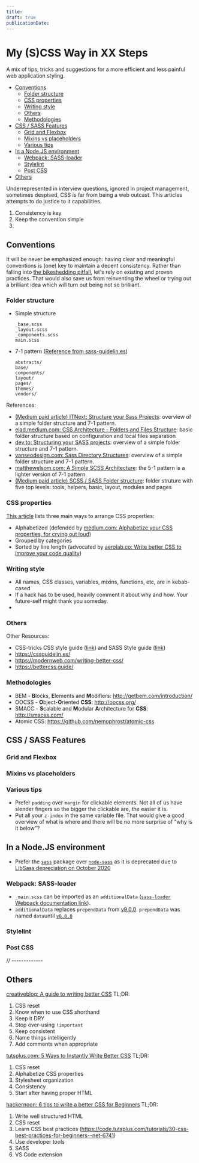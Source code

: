 ```yaml
---
title:
draft: true
publicationDate:
---
```


# My (S)CSS Way in XX Steps <!-- omit in toc -->

A mix of tips, tricks and suggestions for a more efficient and less painful web application styling.

- [Conventions](#conventions)
  - [Folder structure](#folder-structure)
  - [CSS properties](#css-properties)
  - [Writing style](#writing-style)
  - [Others](#others)
  - [Methodologies](#methodologies)
- [CSS / SASS Features](#css--sass-features)
  - [Grid and Flexbox](#grid-and-flexbox)
  - [Mixins vs placeholders](#mixins-vs-placeholders)
  - [Various tips](#various-tips)
- [In a Node.JS environment](#in-a-nodejs-environment)
  - [Webpack: SASS-loader](#webpack-sass-loader)
  - [Stylelint](#stylelint)
  - [Post CSS](#post-css)
- [Others](#others-1)

Underrepresented in interview questions, ignored in project management, sometimes despised, CSS is far from being a web outcast. This articles attempts to do justice to it capabilities.

1. Consistency is key
2. Keep the convention simple
3.

## Conventions

It will be never be emphasized enough: having clear and meaningful conventions is (one) key to maintain a decent consistency. Rather than falling into [the bikeshedding pitfall](https://fourweekmba.com/bikeshedding/), let's rely on existing and proven practices. That would also save us from reinventing the wheel or trying out a brilliant idea which will turn out being not so brilliant.

### Folder structure

- Simple structure

  ```
  _base.scss
  _layout.scss
  _components.scss
  main.scss
  ```

- 7-1 pattern ([Reference from sass-guidelin.es](https://sass-guidelin.es/#the-7-1-pattern))

  ```
  abstracts/
  base/
  components/
  layout/
  pages/
  themes/
  vendors/
  ```

References:

- [(Medium paid article) ITNext: Structure your Sass Projects](https://itnext.io/structuring-your-sass-projects-c8d41fa55ed4): overview of a simple folder structure and 7-1 pattern.
- [elad.medium.com: CSS Architecture - Folders and Files Structure](https://elad.medium.com/css-architecture-folders-files-structure-f92b40c78d0b): basic folder structure based on configuration and local files separation
- [dev.to: Structuring your SASS projects](https://dev.to/timothyrobards/structuring-your-sass-projects-50cm): overview of a simple folder structure and 7-1 pattern.
- [vanseodesign.com: Sass Directory Structures](https://vanseodesign.com/css/sass-directory-structures/): overview of a simple folder structure and 7-1 pattern.
- [matthewelsom.com: A Simple SCSS Architecture](https://matthewelsom.com/blog/simple-scss-playbook.html): the 5-1 pattern is a lighter version of 7-1 pattern.
- [(Medium paid article) SCSS / SASS Folder structure](https://medium.com/@harshppatel2880/scss-sass-folder-structure-5f06e7d10e09): folder struture with five top levels: tools, helpers, basic, layout, modules and pages

### CSS properties

[This article](https://mediatemple.net/blog/web-development-tech/different-logical-ways-group-css-properties/) lists three main ways to arrange CSS properties:

- Alphabetized (defended by [medium.com: Alphabetize your CSS properties, for crying out loud](https://medium.com/@jerrylowm/alphabetize-your-css-properties-for-crying-out-loud-780eb1852153))
- Grouped by categories
- Sorted by line length (advocated by [aerolab.co: Write better CSS to improve your code quality](https://aerolab.co/blog/write-better-css-to-improve-your-code-quality))

### Writing style

- All names, CSS classes, variables, mixins, functions, etc, are in kebab-cased
- If a hack has to be used, heavily comment it about why and how. Your future-self might thank you someday.
-

### Others

Other Resources:

- CSS-tricks CSS style guide ([link](https://css-tricks.com/css-style-guides/)) and SASS Style guide ([link](https://css-tricks.com/sass-style-guide/))
- https://cssguidelin.es/
- https://modernweb.com/writing-better-css/
- https://bettercss.guide/

### Methodologies

- BEM - **B**locks, **E**lements and **M**odifiers: http://getbem.com/introduction/
- OOCSS - **O**bject-**O**riented **CSS**: http://oocss.org/
- SMACC - **S**calable and **M**odular **A**rchitecture for **CSS**: http://smacss.com/
- Atomic CSS: https://github.com/nemophrost/atomic-css

## CSS / SASS Features

### Grid and Flexbox

### Mixins vs placeholders

### Various tips

- Prefer `padding` over `margin` for clickable elements. Not all of us have slender fingers so the bigger the clickable are, the easier it is.
- Put all your `z-index` in the same variable file. That would give a good overview of what is where and there will be no more surprise of "why is it below"?

## In a Node.JS environment

- Prefer the [`sass`](https://www.npmjs.com/package/sass) package over [`node-sass`](https://www.npmjs.com/package/node-sass) as it is deprecated due to [LibSass depreciation on October 2020](https://sass-lang.com/blog/libsass-is-deprecated)

### Webpack: SASS-loader

- `_main.scss` can be imported as an `additionalData` ([`sass-loader` Webpack documentation link](https://webpack.js.org/loaders/sass-loader/#additionaldata)).
- `additionalData` replaces `prependData` from [v9.0.0](https://github.com/webpack-contrib/sass-loader/releases/tag/v9.0.0). `prependData` was named `data`until [`v8.0.0`](https://github.com/webpack-contrib/sass-loader/releases/tag/v8.0.0)

### Stylelint

### Post CSS

// -------------

## Others

[creativebloq: A guide to writing better CSS](https://www.creativebloq.com/advice/a-guide-to-writing-better-css) TL;DR:

1. CSS reset
2. Know when to use CSS shorthand
3. Keep it DRY
4. Stop over-using `!important`
5. Keep consistent
6. Name things intelligently
7. Add comments when appropriate

[tutsplus.com: 5 Ways to Instantly Write Better CSS](https://code.tutsplus.com/tutorials/5-ways-to-instantly-write-better-css--net-3003) TL;DR:

1. CSS reset
2. Alphabetize CSS properties
3. Stylesheet organization
4. Consistency
5. Start after having proper HTML

[hackernoon: 6 tips to write a better CSS for Beginners](https://www.hackernoon.com/6-tips-to-write-a-better-css-for-beginners-kg2d3unk) TL;DR:

1. Write well structured HTML
2. CSS reset
3. Learn CSS best practices (https://code.tutsplus.com/tutorials/30-css-best-practices-for-beginners--net-6741)
4. Use developer tools
5. SASS
6. VS Code extension

